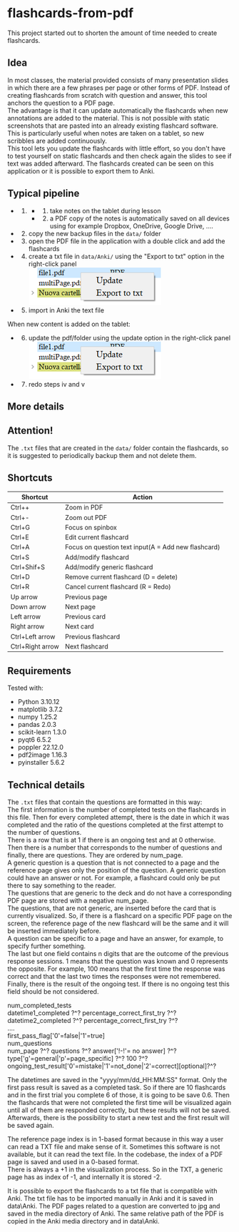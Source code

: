 # flashcards-from-pdf

This project started out to shorten the amount of time needed to create flashcards.

## Idea

In most classes, the material provided consists of many presentation slides in which there are a few phrases per page or other forms of PDF. Instead of creating flashcards from scratch with question and answer, this tool anchors the question to a PDF page.  
The advantage is that it can update automatically the flashcards when new annotations are added to the material. This is not possible with static screenshots that are pasted into an already existing flashcard software.
This is particularly useful when notes are taken on a tablet, so new scribbles are added continuously.  
This tool lets you update the flashcards with little effort, so you don't have to test yourself on static flashcards and then check again the slides to see if text was added afterward.
The flashcards created can be seen on this application or it is possible to export them to Anki.

## Typical pipeline

-   1.  -   1. take notes on the tablet during lesson
        -   2. a PDF copy of the notes is automatically saved on all devices using for example Dropbox, OneDrive, Google Drive, ....
-   2. copy the new backup files in the `data/` folder
-   3. open the PDF file in the application with a double click and add the flashcards
-   4. create a txt file in `data/Anki/` using the "Export to txt" option in the right-click panel  
       ![Right click panel](./doc/images/right_click_panel.png)
-   5. import in Anki the text file

When new content is added on the tablet:

-   6. update the pdf/folder using the update option in the right-click panel  
       ![Right click panel](./doc/images/right_click_panel.png)
-   7. redo steps iv and v

## More details

## Attention!

The `.txt` files that are created in the `data/` folder contain the flashcards, so it is suggested to periodically backup them and not delete them.

## Shortcuts

| Shortcut         | Action                                              |
| ---------------- | --------------------------------------------------- |
| Ctrl++           | Zoom in PDF                                         |
| Ctrl+-           | Zoom out PDF                                        |
| Ctrl+G           | Focus on spinbox                                    |
| Ctrl+E           | Edit current flashcard                              |
| Ctrl+A           | Focus on question text input(A = Add new flashcard) |
| Ctrl+S           | Add/modify flashcard                                |
| Ctrl+Shif+S      | Add/modify generic flashcard                        |
| Ctrl+D           | Remove current flashcard (D = delete)               |
| Ctrl+R           | Cancel current flashcard (R = Redo)                 |
| Up arrow         | Previous page                                       |
| Down arrow       | Next page                                           |
| Left arrow       | Previous card                                       |
| Right arrow      | Next card                                           |
| Ctrl+Left arrow  | Previous flashcard                                  |
| Ctrl+Right arrow | Next flashcard                                      |

## Requirements

Tested with:

-   Python 3.10.12
-   matplotlib 3.7.2
-   numpy 1.25.2
-   pandas 2.0.3
-   scikit-learn 1.3.0
-   pyqt6 6.5.2
-   poppler 22.12.0
-   pdf2image 1.16.3
-   pyinstaller 5.6.2

## Technical details

The `.txt` files that contain the questions are formatted in this way:  
The first information is the number of completed tests on the flashcards in this file. Then for every completed attempt, there is the date in which it was completed and the ratio of the questions completed at the first attempt to the number of questions.  
There is a row that is at 1 if there is an ongoing test and at 0 otherwise.  
Then there is a number that corresponds to the number of questions and finally, there are questions. They are ordered by num_page.  
A generic question is a question that is not connected to a page and the reference page gives only the position of the question. A generic question could have an answer or not. For example, a flashcard could only be put there to say something to the reader.  
The questions that are generic to the deck and do not have a corresponding PDF page are stored with a negative num_page.  
The questions, that are not generic, are inserted before the card that is currently visualized. So, if there is a flashcard on a specific PDF page on the screen, the reference page of the new flashcard will be the same and it will be inserted immediately before.  
A question can be specific to a page and have an answer, for example, to specify further something.  
The last but one field contains n digits that are the outcome of the previous response sessions. 1 means that the question was known and 0 represents the opposite. For example, 100 means that the first time the response was correct and that the last two times the responses were not remembered.  
Finally, there is the result of the ongoing test. If there is no ongoing test this field should be not considered.

num_completed_tests  
datetime1_completed ?^? percentage_correct_first_try ?^?  
datetime2_completed ?^? percentage_correct_first_try ?^?  
....  
first_pass_flag['0'=false|'1'=true]  
num_questions  
num_page ?^? questions ?^? answer['!-!'= no answer] ?^? type['g'=general|'p'=page_specific] ?^? 100 ?^? ongoing_test_result['0'=mistake|'1'=not_done|'2'=correct][optional]?^?

The datetimes are saved in the "yyyy/mm/dd_HH:MM:SS" format.
Only the first pass result is saved as a completed task. So if there are 10 flashcards and in the first trial you complete 6 of those, it is going to be save 0.6. Then the flashcards that were not completed the first time will be visualized again until all of them are responded correctly, but these results will not be saved.
Afterwards, there is the possibility to start a new test and the first result will be saved again.

The reference page index is in 1-based format because in this way a user can read a TXT file and make sense of it. Sometimes this software is not available, but it can read the text file. In the codebase, the index of a PDF page is saved and used in a 0-based format.  
There is always a +1 in the visualization process. So in the TXT, a generic page has as index of -1, and internally it is stored -2.

It is possible to export the flashcards to a txt file that is compatible with Anki. The txt file has to be imported manually in Anki and it is saved in data\Anki. The PDF pages related to a question are converted to jpg and saved in the media directory of Anki. The same relative path of the PDF is copied in the Anki media directory and in data\Anki.
